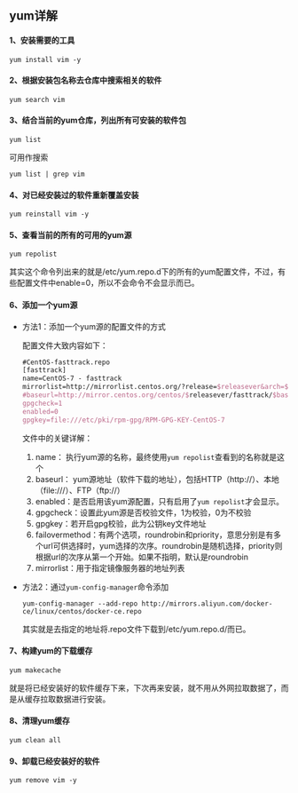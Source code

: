 ## yum详解



#### 1、安装需要的工具

```shell
yum install vim -y
```



#### 2、根据安装包名称去仓库中搜索相关的软件

```shell
yum search vim 
```



#### 3、结合当前的yum仓库，列出所有可安装的软件包

```shell
yum list
```

可用作搜索

```shell
yum list | grep vim
```



#### 4、对已经安装过的软件重新覆盖安装

```shell
yum reinstall vim -y
```



#### 5、查看当前的所有的可用的yum源

```shell
yum repolist
```

其实这个命令列出来的就是/etc/yum.repo.d下的所有的yum配置文件，不过，有些配置文件中enable=0，所以不会命令不会显示而已。



#### 6、添加一个yum源

- 方法1：添加一个yum源的配置文件的方式

  配置文件大致内容如下：

  ```tex
  #CentOS-fasttrack.repo
  [fasttrack]
  name=CentOS-7 - fasttrack  
  mirrorlist=http://mirrorlist.centos.org/?release=$releasever&arch=$basearch&repo=fasttrack&infra=$infra
  #baseurl=http://mirror.centos.org/centos/$releasever/fasttrack/$basearch/
  gpgcheck=1
  enabled=0
  gpgkey=file:///etc/pki/rpm-gpg/RPM-GPG-KEY-CentOS-7
  ```

  文件中的关键详解：

  1. name： 执行yum源的名称，最终使用`yum repolist`查看到的名称就是这个
  2. baseurl： yum源地址（软件下载的地址），包括HTTP（http://）、本地（file:///）、FTP（ftp://）
  3. enabled：是否启用该yum源配置，只有启用了`yum repolist`才会显示。
  4. gpgcheck：设置此yum源是否校验文件，1为校验，0为不校验
  5. gpgkey：若开启gpg校验，此为公钥key文件地址
  6. failovermethod：有两个选项，roundrobin和priority，意思分别是有多个url可供选择时，yum选择的次序。roundrobin是随机选择，priority则根据url的次序从第一个开始。如果不指明，默认是roundrobin
  7. mirrorlist：用于指定镜像服务器的地址列表

- 方法2：通过`yum-config-manager`命令添加

  ```shell
  yum-config-manager --add-repo http://mirrors.aliyun.com/docker-ce/linux/centos/docker-ce.repo
  ```

  其实就是去指定的地址将.repo文件下载到/etc/yum.repo.d/而已。



#### 7、构建yum的下载缓存

```shell
yum makecache
```

就是将已经安装好的软件缓存下来，下次再来安装，就不用从外网拉取数据了，而是从缓存拉取数据进行安装。



#### 8、清理yum缓存

```shell
yum clean all
```



#### 9、卸载已经安装好的软件

```shell
yum remove vim -y
```

